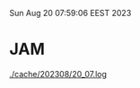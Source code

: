 Sun Aug 20 07:59:06 EEST 2023
# JAM
<a href='./cache/202308/20_07.log'>./cache/202308/20_07.log</a>
